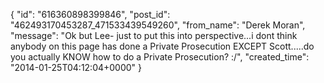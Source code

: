  {
   "id": "616360898399846",
   "post_id": "462493170453287_471533439549260",
   "from_name": "Derek Moran",
   "message": "Ok but Lee- just to put this into perspective...i dont think anybody on this page has done a Private Prosecution EXCEPT Scott.....do you actually KNOW how to do a Private Prosecution? :/",
   "created_time": "2014-01-25T04:12:04+0000"
 }
